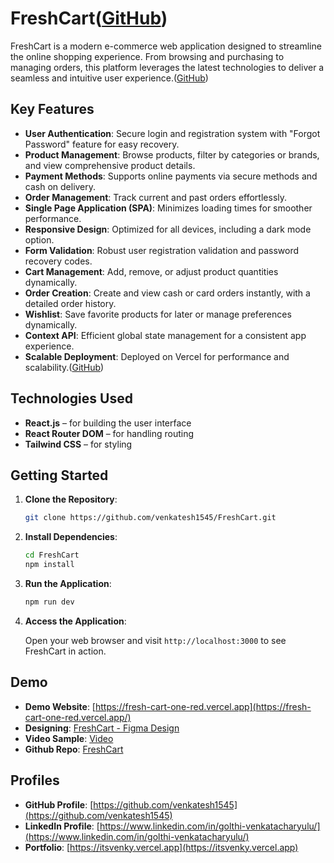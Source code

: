 
# FreshCart([GitHub][1])

FreshCart is a modern e-commerce web application designed to streamline the online shopping experience. From browsing and purchasing to managing orders, this platform leverages the latest technologies to deliver a seamless and intuitive user experience.([GitHub][2])

## Key Features

* **User Authentication**: Secure login and registration system with "Forgot Password" feature for easy recovery.
* **Product Management**: Browse products, filter by categories or brands, and view comprehensive product details.
* **Payment Methods**: Supports online payments via secure methods and cash on delivery.
* **Order Management**: Track current and past orders effortlessly.
* **Single Page Application (SPA)**: Minimizes loading times for smoother performance.
* **Responsive Design**: Optimized for all devices, including a dark mode option.
* **Form Validation**: Robust user registration validation and password recovery codes.
* **Cart Management**: Add, remove, or adjust product quantities dynamically.
* **Order Creation**: Create and view cash or card orders instantly, with a detailed order history.
* **Wishlist**: Save favorite products for later or manage preferences dynamically.
* **Context API**: Efficient global state management for a consistent app experience.
* **Scalable Deployment**: Deployed on Vercel for performance and scalability.([GitHub][2])

## Technologies Used

- **React.js** – for building the user interface  
- **React Router DOM** – for handling routing  
- **Tailwind CSS** – for styling

## Getting Started

1. **Clone the Repository**:

   ```bash
   git clone https://github.com/venkatesh1545/FreshCart.git
   ```
2. **Install Dependencies**:

   ```bash
   cd FreshCart
   npm install
   ```
   
3. **Run the Application**:

   ```bash
   npm run dev
   ```

4. **Access the Application**:

   Open your web browser and visit `http://localhost:3000` to see FreshCart in action.


[1]: https://github.com/venkatesh1545/FreshCart "Venkatesh1545/FreshCart: Groceries E-Commerce Website - GitHub"
[2]: https://github.com/venkatesh1545/FreshCart "Venkatesh1545/FreshCart: Groceries E-Commerce Website - GitHub"

## Demo

- **Demo Website**: [https://fresh-cart-one-red.vercel.app](https://fresh-cart-one-red.vercel.app/)
- **Designing**: [FreshCart - Figma Design](https://www.figma.com/design/Ku9uEw3brwNa7Z5EBDflmo/FreshCart?node-id=0-1&t=ApyxdZfE5RfUY8Br-1)
- **Video Sample**: [Video](https://drive.google.com/file/d/1VHht5GseEpDfFVEttEouIxaIp3JPXS93/view?usp=sharing)
- **Github Repo**: [FreshCart](https://github.com/venkatesh1545/FreshCart/)
  
## Profiles
- **GitHub Profile**: [https://github.com/venkatesh1545](https://github.com/venkatesh1545)
- **LinkedIn Profile**: [https://www.linkedin.com/in/golthi-venkatacharyulu/](https://www.linkedin.com/in/golthi-venkatacharyulu/)
- **Portfolio**: [https://itsvenky.vercel.app](https://itsvenky.vercel.app)
